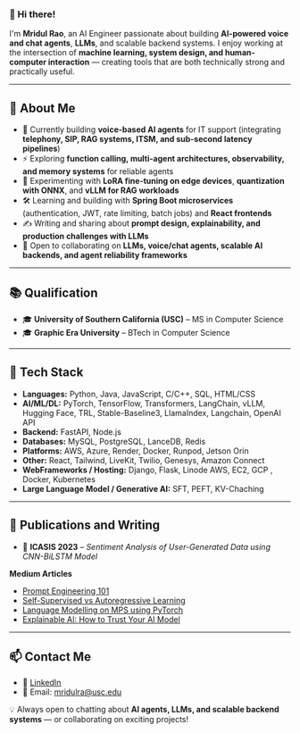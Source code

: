 ### 👋 Hi there!  
I'm **Mridul Rao**, an AI Engineer passionate about building **AI-powered voice and chat agents**, **LLMs**, and scalable backend systems. I enjoy working at the intersection of **machine learning, system design, and human-computer interaction** — creating tools that are both technically strong and practically useful.  

---

## 🧐 About Me  
- 🔭 Currently building **voice-based AI agents** for IT support (integrating **telephony, SIP, RAG systems, ITSM, and sub-second latency pipelines**)  
- ⚡ Exploring **function calling, multi-agent architectures, observability, and memory systems** for reliable agents  
- 🌱 Experimenting with **LoRA fine-tuning on edge devices**, **quantization with ONNX**, and **vLLM for RAG workloads**  
- 🛠️ Learning and building with **Spring Boot microservices** (authentication, JWT, rate limiting, batch jobs) and **React frontends**  
- ✍️ Writing and sharing about **prompt design, explainability, and production challenges with LLMs**  
- 👯 Open to collaborating on **LLMs, voice/chat agents, scalable AI backends, and agent reliability frameworks**  

---

## 📚 Qualification  
- 🎓 **University of Southern California (USC)** – MS in Computer Science  
- 🎓 **Graphic Era University** – BTech in Computer Science  

---

## 🚀 Tech Stack  
- **Languages:** Python, Java, JavaScript, C/C++, SQL, HTML/CSS  
- **AI/ML/DL:** PyTorch, TensorFlow, Transformers, LangChain, vLLM, Hugging Face, TRL, Stable-Baseline3, LlamaIndex, Langchain, OpenAI API
- **Backend:** FastAPI, Node.js  
- **Databases:** MySQL, PostgreSQL, LanceDB, Redis  
- **Platforms:** AWS, Azure, Render, Docker, Runpod, Jetson Orin  
- **Other:** React, Tailwind, LiveKit, Twilio, Genesys, Amazon Connect
- **WebFrameworks / Hosting:** Django, Flask, Linode AWS, EC2, GCP , Docker, Kubernetes
- **Large Language Model / Generative AI:** SFT, PEFT, KV-Chaching

---

## 🔖 Publications and Writing  
- 📄 **ICASIS 2023** – *Sentiment Analysis of User-Generated Data using CNN-BiLSTM Model*  

**Medium Articles**  
- [Prompt Engineering 101](https://medium.com/@mridulrao674385/prompt-engineering-101-b65d207425bf)  
- [Self-Supervised vs Autoregressive Learning](https://medium.com/@mridulrao674385/the-difference-between-self-supervised-and-autoregressive-learning-b7733ed9dedd)  
- [Language Modelling on MPS using PyTorch](https://medium.com/@mridulrao674385/language-modelling-on-mps-using-pytorch-044a2dfd9f62)  
- [Explainable AI: How to Trust Your AI Model](https://medium.com/@mridulrao674385/explainable-ai-how-to-trust-your-ai-model-72e39e293fa1)  

---

## 📫 Contact Me  
- 🔗 [LinkedIn](https://www.linkedin.com/in/mridul-rao-86b542190/)  
- 📧 Email: mridulra@usc.edu  

💡 Always open to chatting about **AI agents, LLMs, and scalable backend systems** — or collaborating on exciting projects!  
